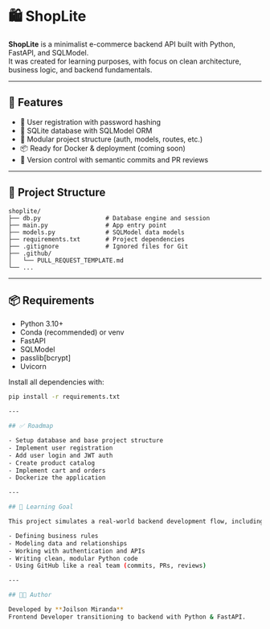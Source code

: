 # 🛍️ ShopLite

**ShopLite** is a minimalist e-commerce backend API built with Python, FastAPI, and SQLModel.  
It was created for learning purposes, with focus on clean architecture, business logic, and backend fundamentals.

---

## 🚀 Features

- 🔐 User registration with password hashing
- 🧱 SQLite database with SQLModel ORM
- 🧰 Modular project structure (auth, models, routes, etc.)
- 📦 Ready for Docker & deployment (coming soon)
- 🔄 Version control with semantic commits and PR reviews

---

## 📁 Project Structure

```
shoplite/
├── db.py                  # Database engine and session
├── main.py                # App entry point
├── models.py              # SQLModel data models
├── requirements.txt       # Project dependencies
├── .gitignore             # Ignored files for Git
├── .github/
│   └── PULL_REQUEST_TEMPLATE.md
└── ...
```

---

## 📦 Requirements

- Python 3.10+
- Conda (recommended) or venv
- FastAPI
- SQLModel
- passlib[bcrypt]
- Uvicorn

Install all dependencies with:

```bash
pip install -r requirements.txt

---

## ✅ Roadmap

- Setup database and base project structure
- Implement user registration
- Add user login and JWT auth
- Create product catalog
- Implement cart and orders
- Dockerize the application

---

## 🧪 Learning Goal

This project simulates a real-world backend development flow, including:

- Defining business rules
- Modeling data and relationships
- Working with authentication and APIs
- Writing clean, modular Python code
- Using GitHub like a real team (commits, PRs, reviews)

---

## 🧑‍💻 Author

Developed by **Joilson Miranda**  
Frontend Developer transitioning to backend with Python & FastAPI.
